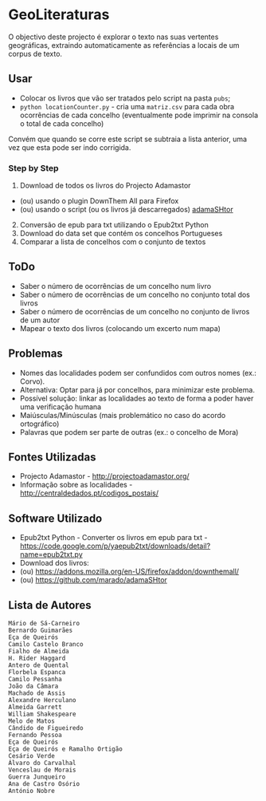 # GeoLiteraturas

O objectivo deste projecto é explorar o texto nas suas vertentes geográficas, extraindo automaticamente as referências a locais de um corpus de texto.

## Usar
* Colocar os livros que vão ser tratados pelo script na pasta `pubs`;
* `python locationCounter.py` - cria uma `matriz.csv` para cada obra ocorrências de cada concelho (eventualmente pode imprimir na consola o total de cada concelho)

Convém que quando se corre este script se subtraia a lista anterior, uma vez que esta pode ser indo corrigida.

### Step by Step
1. Download de todos os livros do Projecto Adamastor
 * (ou) usando o plugin DownThem All para Firefox
 * (ou) usando o script (ou os livros já descarregados) [adamaSHtor](https://github.com/marado/adamaSHtor)
2. Conversão de epub para txt utilizando o Epub2txt Python
3. Download do data set que contém os concelhos Portugueses
4. Comparar a lista de concelhos com o conjunto de textos

## ToDo
* Saber o número de ocorrências de um concelho num livro
* Saber o número de ocorrências de um concelho no conjunto total dos livros
* Saber o número de ocorrências de um concelho no conjunto de livros de um autor
* Mapear o texto dos livros (colocando um excerto num mapa)

## Problemas
* Nomes das localidades podem ser confundidos com outros nomes (ex.: Corvo).
 * Alternativa: Optar para já por concelhos, para minimizar este problema.
 * Possível solução: linkar as localidades ao texto de forma a poder haver uma verificação humana
* Maiúsculas/Minúsculas (mais problemático no caso do acordo ortográfico)
* Palavras que podem ser parte de outras (ex.: o concelho de Mora)

## Fontes Utilizadas
* Projecto Adamastor - http://projectoadamastor.org/
* Informação sobre as localidades - http://centraldedados.pt/codigos_postais/

## Software Utilizado
* Epub2txt Python - Converter os livros em epub para txt - https://code.google.com/p/yaepub2txt/downloads/detail?name=epub2txt.py
* Download dos livros:
 * (ou) https://addons.mozilla.org/en-US/firefox/addon/downthemall/
 * (ou) https://github.com/marado/adamaSHtor

## Lista de Autores
```
Mário de Sá-Carneiro
Bernardo Guimarães
Eça de Queirós
Camilo Castelo Branco
Fialho de Almeida
H. Rider Haggard
Antero de Quental
Florbela Espanca
Camilo Pessanha
João da Câmara
Machado de Assis
Alexandre Herculano
Almeida Garrett
William Shakespeare
Melo de Matos
Cândido de Figueiredo
Fernando Pessoa
Eça de Queirós
Eça de Queirós e Ramalho Ortigão
Cesário Verde
Álvaro do Carvalhal
Venceslau de Morais
Guerra Junqueiro
Ana de Castro Osório
António Nobre
```
